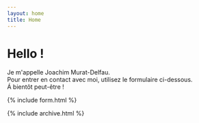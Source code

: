 ```yaml
---
layout: home
title: Home
---
```


# Hello !

Je m'appelle Joachim Murat-Delfau.  
Pour entrer en contact avec moi, utilisez le formulaire ci-dessous.  
Á bientôt peut-être !  

{% include form.html %}
  
{% include archive.html %}

